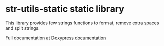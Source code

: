 # str-utils-static static library

This library provides few strings functions to format, remove extra spaces and split strings.

Full documentation at [Doxypress documentation](doc/html/index.html)
